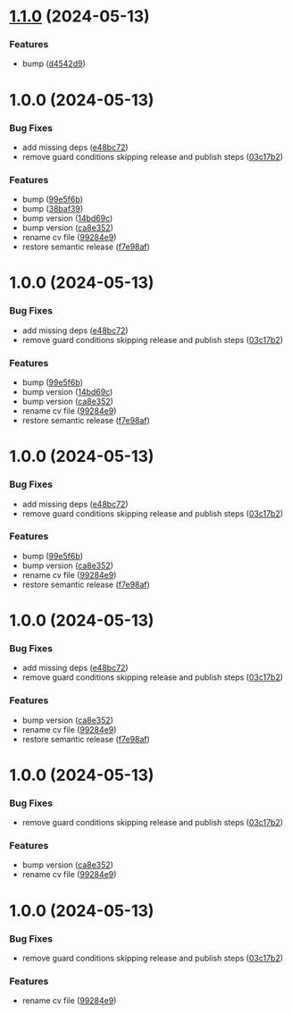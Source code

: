 # [1.1.0](https://github.com/jack-kitto/resume/compare/v1.0.0...v1.1.0) (2024-05-13)


### Features

* bump ([d4542d9](https://github.com/jack-kitto/resume/commit/d4542d9904fd5f6f337387102f79440bedfe4ad3))

# 1.0.0 (2024-05-13)


### Bug Fixes

* add missing deps ([e48bc72](https://github.com/jack-kitto/resume/commit/e48bc724db242d63b2a7968c410bbd2413221fe7))
* remove guard conditions skipping release and publish steps ([03c17b2](https://github.com/jack-kitto/resume/commit/03c17b2d3150dcd45af2c3f079fb7f1f43b46b45))


### Features

*  bump ([99e5f6b](https://github.com/jack-kitto/resume/commit/99e5f6b67530c4b68468ba72fedb3a7afdaa0493))
* bump ([38baf39](https://github.com/jack-kitto/resume/commit/38baf398a666d49eb501db64c595fafa2fb3b207))
* bump version ([14bd69c](https://github.com/jack-kitto/resume/commit/14bd69c92be874956ba876bbd06295246c8b782f))
* bump version ([ca8e352](https://github.com/jack-kitto/resume/commit/ca8e352ce967bd582398cd66823c016af3fed7b2))
* rename cv file ([99284e9](https://github.com/jack-kitto/resume/commit/99284e9bfac04b7b09db6ee252f80cd4a45de2f2))
* restore semantic release ([f7e98af](https://github.com/jack-kitto/resume/commit/f7e98af915853725419752b40d4014e4a49daee1))

# 1.0.0 (2024-05-13)


### Bug Fixes

* add missing deps ([e48bc72](https://github.com/jack-kitto/resume/commit/e48bc724db242d63b2a7968c410bbd2413221fe7))
* remove guard conditions skipping release and publish steps ([03c17b2](https://github.com/jack-kitto/resume/commit/03c17b2d3150dcd45af2c3f079fb7f1f43b46b45))


### Features

*  bump ([99e5f6b](https://github.com/jack-kitto/resume/commit/99e5f6b67530c4b68468ba72fedb3a7afdaa0493))
* bump version ([14bd69c](https://github.com/jack-kitto/resume/commit/14bd69c92be874956ba876bbd06295246c8b782f))
* bump version ([ca8e352](https://github.com/jack-kitto/resume/commit/ca8e352ce967bd582398cd66823c016af3fed7b2))
* rename cv file ([99284e9](https://github.com/jack-kitto/resume/commit/99284e9bfac04b7b09db6ee252f80cd4a45de2f2))
* restore semantic release ([f7e98af](https://github.com/jack-kitto/resume/commit/f7e98af915853725419752b40d4014e4a49daee1))

# 1.0.0 (2024-05-13)


### Bug Fixes

* add missing deps ([e48bc72](https://github.com/jack-kitto/resume/commit/e48bc724db242d63b2a7968c410bbd2413221fe7))
* remove guard conditions skipping release and publish steps ([03c17b2](https://github.com/jack-kitto/resume/commit/03c17b2d3150dcd45af2c3f079fb7f1f43b46b45))


### Features

*  bump ([99e5f6b](https://github.com/jack-kitto/resume/commit/99e5f6b67530c4b68468ba72fedb3a7afdaa0493))
* bump version ([ca8e352](https://github.com/jack-kitto/resume/commit/ca8e352ce967bd582398cd66823c016af3fed7b2))
* rename cv file ([99284e9](https://github.com/jack-kitto/resume/commit/99284e9bfac04b7b09db6ee252f80cd4a45de2f2))
* restore semantic release ([f7e98af](https://github.com/jack-kitto/resume/commit/f7e98af915853725419752b40d4014e4a49daee1))

# 1.0.0 (2024-05-13)


### Bug Fixes

* add missing deps ([e48bc72](https://github.com/jack-kitto/resume/commit/e48bc724db242d63b2a7968c410bbd2413221fe7))
* remove guard conditions skipping release and publish steps ([03c17b2](https://github.com/jack-kitto/resume/commit/03c17b2d3150dcd45af2c3f079fb7f1f43b46b45))


### Features

* bump version ([ca8e352](https://github.com/jack-kitto/resume/commit/ca8e352ce967bd582398cd66823c016af3fed7b2))
* rename cv file ([99284e9](https://github.com/jack-kitto/resume/commit/99284e9bfac04b7b09db6ee252f80cd4a45de2f2))
* restore semantic release ([f7e98af](https://github.com/jack-kitto/resume/commit/f7e98af915853725419752b40d4014e4a49daee1))

# 1.0.0 (2024-05-13)


### Bug Fixes

* remove guard conditions skipping release and publish steps ([03c17b2](https://github.com/jack-kitto/resume/commit/03c17b2d3150dcd45af2c3f079fb7f1f43b46b45))


### Features

* bump version ([ca8e352](https://github.com/jack-kitto/resume/commit/ca8e352ce967bd582398cd66823c016af3fed7b2))
* rename cv file ([99284e9](https://github.com/jack-kitto/resume/commit/99284e9bfac04b7b09db6ee252f80cd4a45de2f2))

# 1.0.0 (2024-05-13)


### Bug Fixes

* remove guard conditions skipping release and publish steps ([03c17b2](https://github.com/jack-kitto/resume/commit/03c17b2d3150dcd45af2c3f079fb7f1f43b46b45))


### Features

* rename cv file ([99284e9](https://github.com/jack-kitto/resume/commit/99284e9bfac04b7b09db6ee252f80cd4a45de2f2))
